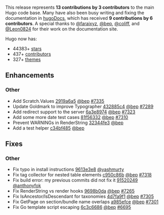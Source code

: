 This release represents **13 contributions by 3 contributors** to the main Hugo code base.
Many have also been busy writing and fixing the documentation in [hugoDocs](https://github.com/gohugoio/hugoDocs), 
which has received **9 contributions by 6 contributors**. A special thanks to [@faraixyz](https://github.com/faraixyz), [@bep](https://github.com/bep), [@coliff](https://github.com/coliff), and [@Leon0824](https://github.com/Leon0824) for their work on the documentation site.


Hugo now has:

* 44383+ [stars](https://github.com/gohugoio/hugo/stargazers)
* 437+ [contributors](https://github.com/gohugoio/hugo/graphs/contributors)
* 327+ [themes](http://themes.gohugo.io/)

## Enhancements

### Other

* Add Scratch.Values [2919a6a5](https://github.com/gohugoio/hugo/commit/2919a6a503f7b369154d6eb787023a1fe58a9ad4) [@bep](https://github.com/bep) [#7335](https://github.com/gohugoio/hugo/issues/7335)
* Update Goldmark to improve Typographer [432885c4](https://github.com/gohugoio/hugo/commit/432885c499849efb29d3e50196f377fe0e908333) [@bep](https://github.com/bep) [#7289](https://github.com/gohugoio/hugo/issues/7289)
* Add redirect support to the server [6a3e8974](https://github.com/gohugoio/hugo/commit/6a3e89743ccad58097a6dd203a63448946a2304d) [@bep](https://github.com/bep) [#7323](https://github.com/gohugoio/hugo/issues/7323)
* Add some more date test cases [81f56332](https://github.com/gohugoio/hugo/commit/81f5633245bf123fbe7ad78eec51ae7b4e6c177a) [@bep](https://github.com/bep) [#7310](https://github.com/gohugoio/hugo/issues/7310)
* Prevent WARNINGs in RenderString [32344fe3](https://github.com/gohugoio/hugo/commit/32344fe3db862584e3f926d63bdf33b7fa7d22f7) [@bep](https://github.com/bep) 
* Add a test helper [c34bf485](https://github.com/gohugoio/hugo/commit/c34bf48560c91c8a2fa106867af7b08a569609b5) [@bep](https://github.com/bep) 

## Fixes

### Other

* Fix typo in install instructions [9613e3e8](https://github.com/gohugoio/hugo/commit/9613e3e8a81be934fc88db3f9f0d79d429aae1a2) [@yashmurty](https://github.com/yashmurty) 
* Fix tag collector for nested table elements [c950c86b](https://github.com/gohugoio/hugo/commit/c950c86b4e5fb93f787ec78ca823bded9ef9fa3a) [@bep](https://github.com/bep) [#7318](https://github.com/gohugoio/hugo/issues/7318)
* Fix build error: my previous commits did not fix it [91520249](https://github.com/gohugoio/hugo/commit/915202494b140882d594e0542153531f6afada02) [@anthonyfok](https://github.com/anthonyfok) 
* Fix RenderString vs render hooks [9698b0da](https://github.com/gohugoio/hugo/commit/9698b0dab11f52d52145e85ff71311d2f103cb4e) [@bep](https://github.com/bep) [#7265](https://github.com/gohugoio/hugo/issues/7265)
* Fix IsAncestor/IsDescendant for taxonomies [4d7fa9f1](https://github.com/gohugoio/hugo/commit/4d7fa9f114c62ae2ec12257203ed21b0e4d69a04) [@bep](https://github.com/bep) [#7305](https://github.com/gohugoio/hugo/issues/7305)
* Fix GetPage on section/bundle name overlaps [a985efce](https://github.com/gohugoio/hugo/commit/a985efcecf44afe1d252690ec0a00cf077974f44) [@bep](https://github.com/bep) [#7301](https://github.com/gohugoio/hugo/issues/7301)
* Fix Go template script escaping [6c3c6686](https://github.com/gohugoio/hugo/commit/6c3c6686f5d3c7155e2d455b07ac8ab70f42cb88) [@bep](https://github.com/bep) [#6695](https://github.com/gohugoio/hugo/issues/6695)





